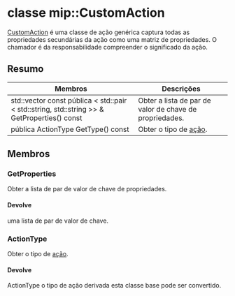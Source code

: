# <a name="class-mipcustomaction"></a>classe mip::CustomAction 
[CustomAction](#classmip_1_1_custom_action) é uma classe de ação genérica captura todas as propriedades secundárias da ação como uma matriz de propriedades. O chamador é da responsabilidade compreender o significado da ação.
  
## <a name="summary"></a>Resumo
 Membros                        | Descrições                                
--------------------------------|---------------------------------------------
std::vector const pública < std::pair < std::string, std::string >> & GetProperties() const  |  Obter a lista de par de valor de chave de propriedades.
pública ActionType GetType() const  |  Obter o tipo de [ação](#classmip_1_1_action).
  
## <a name="members"></a>Membros
  
### <a name="getproperties"></a>GetProperties
Obter a lista de par de valor de chave de propriedades.
  
#### <a name="returns"></a>Devolve
uma lista de par de valor de chave.
  
### <a name="actiontype"></a>ActionType
Obter o tipo de [ação](#classmip_1_1_action).
  
#### <a name="returns"></a>Devolve
ActionType o tipo de ação derivada esta classe base pode ser convertido.
